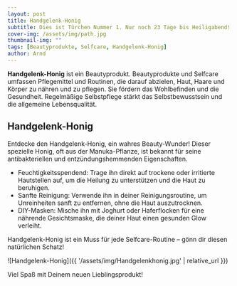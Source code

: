 ```yaml
---
layout: post
title: Handgelenk-Honig
subtitle: Dies ist Türchen Nummer 1. Nur noch 23 Tage bis Heiligabend!
cover-img: /assets/img/path.jpg
thumbnail-img: ""
tags: [Beautyprodukte, Selfcare, Handgelenk-Honig]
author: Arnd
---
```


**Handgelenk-Honig** ist ein Beautyprodukt. Beautyprodukte und Selfcare umfassen Pflegemittel und Routinen, die darauf abzielen, Haut, Haare und Körper zu nähren und zu pflegen. Sie fördern das Wohlbefinden und die Gesundheit. Regelmäßige Selbstpflege stärkt das Selbstbewusstsein und die allgemeine Lebensqualität.

## Handgelenk-Honig

Entdecke den Handgelenk-Honig, ein wahres Beauty-Wunder! Dieser spezielle Honig, oft aus der Manuka-Pflanze, ist bekannt für seine antibakteriellen und entzündungshemmenden Eigenschaften.

* Feuchtigkeitsspendend: Trage ihn direkt auf trockene oder irritierte Hautstellen auf, um die Heilung zu unterstützen und die Haut zu beruhigen.
* Sanfte Reinigung: Verwende ihn in deiner Reinigungsroutine, um Unreinheiten sanft zu entfernen, ohne die Haut auszutrocknen.
* DIY-Masken: Mische ihn mit Joghurt oder Haferflocken für eine nährende Gesichtsmaske, die deiner Haut einen gesunden Glow verleiht.

Handgelenk-Honig ist ein Muss für jede Selfcare-Routine – gönn dir diesen natürlichen Schatz!

![Handgelenk-Honig]({{ '/assets/img/Handgelenkhonig.jpg' | relative_url }})

Viel Spaß mit Deinem neuen Lieblingsprodukt!
